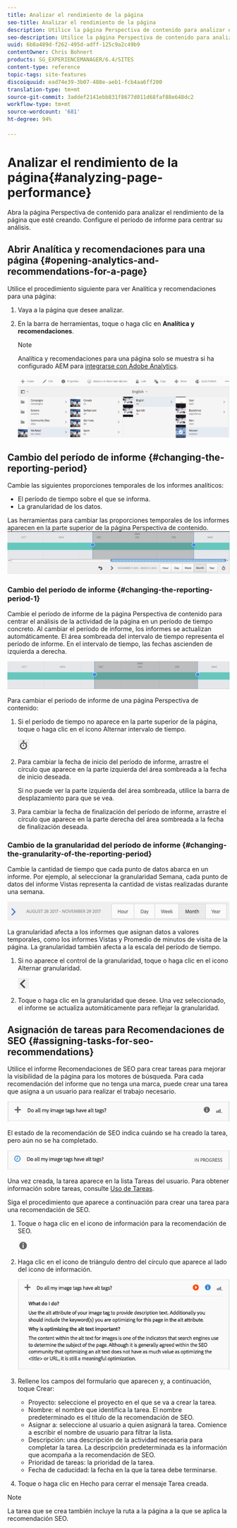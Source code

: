 ```yaml
---
title: Analizar el rendimiento de la página
seo-title: Analizar el rendimiento de la página
description: Utilice la página Perspectiva de contenido para analizar el rendimiento de la página que esté creando
seo-description: Utilice la página Perspectiva de contenido para analizar el rendimiento de la página que esté creando
uuid: 6b8a489d-f262-495d-adff-125c9a2c49b9
contentOwner: Chris Bohnert
products: SG_EXPERIENCEMANAGER/6.4/SITES
content-type: reference
topic-tags: site-features
discoiquuid: ead74e39-3b07-488e-aeb1-fcb4aa6ff200
translation-type: tm+mt
source-git-commit: 3addef2141ebb831f8677d011d68faf88e648dc2
workflow-type: tm+mt
source-wordcount: '681'
ht-degree: 94%

---
```



# Analizar el rendimiento de la página{#analyzing-page-performance}

Abra la página Perspectiva de contenido[](/help/sites-authoring/content-insights.md) para analizar el rendimiento de la página que esté creando. Configure el período de informe para centrar su análisis.

## Abrir Analítica y recomendaciones para una página {#opening-analytics-and-recommendations-for-a-page}

Utilice el procedimiento siguiente para ver Analítica y recomendaciones para una página:

1. Vaya a la página que desee analizar.
1. En la barra de herramientas, toque o haga clic en **Analítica y recomendaciones**.

   >[!NOTE]
   >
   >Analítica y recomendaciones para una página solo se muestra si ha configurado AEM para [integrarse con Adobe Analytics](/help/sites-administering/adobeanalytics-connect.md).

   ![screen_shot_2017-11-29at135651](assets/screen_shot_2017-11-29at135651.png)

## Cambio del período de informe {#changing-the-reporting-period}

Cambie las siguientes proporciones temporales de los informes analíticos:

* El período de tiempo sobre el que se informa.
* La granularidad de los datos.

Las herramientas para cambiar las proporciones temporales de los informes aparecen en la parte superior de la página Perspectiva de contenido. ![chlimage_1-249](assets/chlimage_1-249.png)

### Cambio del período de informe {#changing-the-reporting-period-1}

Cambie el período de informe de la página Perspectiva de contenido para centrar el análisis de la actividad de la página en un período de tiempo concreto. Al cambiar el período de informe, los informes se actualizan automáticamente. El área sombreada del intervalo de tiempo representa el período de informe. En el intervalo de tiempo, las fechas ascienden de izquierda a derecha.

![chlimage_1-250](assets/chlimage_1-250.png)

Para cambiar el período de informe de una página Perspectiva de contenido:

1. Si el período de tiempo no aparece en la parte superior de la página, toque o haga clic en el icono Alternar intervalo de tiempo.

   ![](do-not-localize/chlimage_1-22.png)

1. Para cambiar la fecha de inicio del período de informe, arrastre el círculo que aparece en la parte izquierda del área sombreada a la fecha de inicio deseada.

   Si no puede ver la parte izquierda del área sombreada, utilice la barra de desplazamiento para que se vea.

1. Para cambiar la fecha de finalización del período de informe, arrastre el círculo que aparece en la parte derecha del área sombreada a la fecha de finalización deseada.

### Cambio de la granularidad del período de informe  {#changing-the-granularity-of-the-reporting-period}

Cambie la cantidad de tiempo que cada punto de datos abarca en un informe. Por ejemplo, al seleccionar la granularidad Semana, cada punto de datos del informe Vistas representa la cantidad de vistas realizadas durante una semana.

![screen_shot_2017-11-29at141001](assets/screen_shot_2017-11-29at141001.png)

La granularidad afecta a los informes que asignan datos a valores temporales, como los informes Vistas y Promedio de minutos de visita de la página. La granularidad también afecta a la escala del período de tiempo.

1. Si no aparece el control de la granularidad, toque o haga clic en el icono Alternar granularidad.

   ![chlimage_1-251](assets/chlimage_1-251.png)

1. Toque o haga clic en la granularidad que desee. Una vez seleccionado, el informe se actualiza automáticamente para reflejar la granularidad.

## Asignación de tareas para Recomendaciones de SEO  {#assigning-tasks-for-seo-recommendations}

Utilice el informe Recomendaciones de SEO para crear tareas para mejorar la visibilidad de la página para los motores de búsqueda. Para cada recomendación del informe que no tenga una marca, puede crear una tarea que asigna a un usuario para realizar el trabajo necesario.

![chlimage_1-252](assets/chlimage_1-252.png)

El estado de la recomendación de SEO indica cuándo se ha creado la tarea, pero aún no se ha completado.

![chlimage_1-253](assets/chlimage_1-253.png)

Una vez creada, la tarea aparece en la lista Tareas del usuario. Para obtener información sobre tareas, consulte [Uso de Tareas](/help/sites-authoring/task-content.md).

Siga el procedimiento que aparece a continuación para crear una tarea para una recomendación de SEO.

1. Toque o haga clic en el icono de información para la recomendación de SEO.

   ![](do-not-localize/chlimage_1-23.png)

1. Haga clic en el icono de triángulo dentro del círculo que aparece al lado del icono de información.

   ![chlimage_1-254](assets/chlimage_1-254.png)

1. Rellene los campos del formulario que aparecen y, a continuación, toque Crear:

   * Proyecto: seleccione el proyecto en el que se va a crear la tarea.
   * Nombre: el nombre que identifica la tarea. El nombre predeterminado es el título de la recomendación de SEO.
   * Asignar a: seleccione al usuario a quien asignará la tarea. Comience a escribir el nombre de usuario para filtrar la lista.
   * Descripción: una descripción de la actividad necesaria para completar la tarea. La descripción predeterminada es la información que acompaña a la recomendación de SEO.
   * Prioridad de tareas: la prioridad de la tarea.
   * Fecha de caducidad: la fecha en la que la tarea debe terminarse.

1. Toque o haga clic en Hecho para cerrar el mensaje Tarea creada.

>[!NOTE]
>
>La tarea que se crea también incluye la ruta a la página a la que se aplica la recomendación SEO.